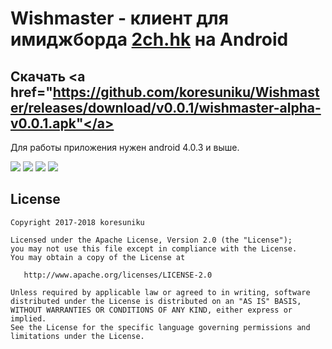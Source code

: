 Wishmaster - клиент для имиджборда <a href="2ch.hk">2ch.hk</a> на Android
=========================
Скачать <a href="https://github.com/koresuniku/Wishmaster/releases/download/v0.0.1/wishmaster-alpha-v0.0.1.apk"</a>
-------------------------
Для работы приложения нужен android 4.0.3 и выше.

![](https://ibb.co/d5oZ2c) ![](https://ibb.co/f0wyTH) ![](https://ibb.co/kDHu2c) ![](https://ibb.co/cM8CoH) 

## License

    Copyright 2017-2018 koresuniku

    Licensed under the Apache License, Version 2.0 (the "License");
    you may not use this file except in compliance with the License.
    You may obtain a copy of the License at

       http://www.apache.org/licenses/LICENSE-2.0

    Unless required by applicable law or agreed to in writing, software
    distributed under the License is distributed on an "AS IS" BASIS,
    WITHOUT WARRANTIES OR CONDITIONS OF ANY KIND, either express or implied.
    See the License for the specific language governing permissions and
    limitations under the License.
